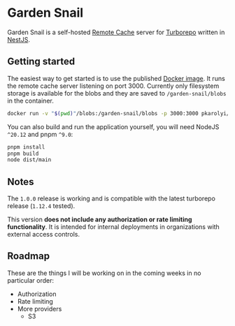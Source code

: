 # Garden Snail

Garden Snail is a self-hosted [Remote Cache](https://turbo.build/repo/docs/core-concepts/remote-caching#self-hosting) server for [Turborepo](https://turbo.build/repo) written in [NestJS](https://nestjs.com/).

## Getting started

The easiest way to get started is to use the published [Docker image](https://hub.docker.com/r/pkarolyi/garden-snail). It runs the remote cache server listening on port 3000. Currently only filesystem storage is available for the blobs and they are saved to `/garden-snail/blobs` in the container.

```sh
docker run -v "$(pwd)"/blobs:/garden-snail/blobs -p 3000:3000 pkarolyi/garden-snail
```

You can also build and run the application yourself, you will need NodeJS `^20.12` and pnpm `^9.0`:

```sh
pnpm install
pnpm build
node dist/main
```

## Notes

The `1.0.0` release is working and is compatible with the latest turborepo release (`1.12.4` tested).

This version **does not include any authorization or rate limiting functionality**. It is intended for internal deployments in organizations with external access controls.

## Roadmap

These are the things I will be working on in the coming weeks in no particular order:

- Authorization
- Rate limiting
- More providers
  - S3
